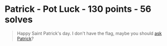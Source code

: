 # Patrick - Pot Luck - 130 points - 56 solves
> Happy Saint Patrick's day. I don't have the flag, maybe you should
> [ask Patrick](https://matrix.to/#/@patrick:nul.ie)?
